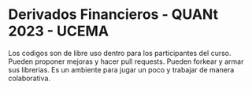 # Derivados Financieros - QUANt 2023 - UCEMA

Los codigos son de libre uso dentro para los participantes del curso. Pueden proponer mejoras y hacer pull requests.
Pueden forkear y armar sus librerias. Es un ambiente para jugar un poco y trabajar de manera colaborativa.




